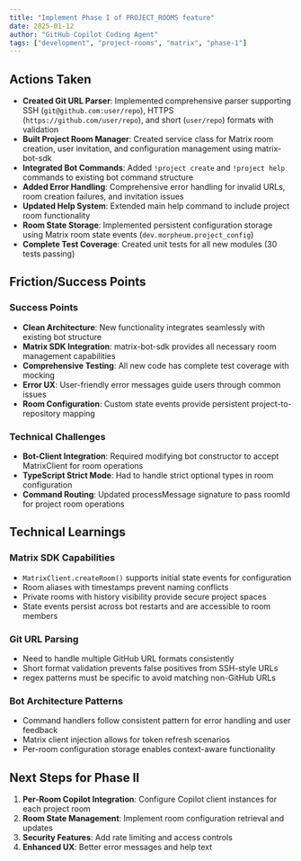 ```yaml
---
title: "Implement Phase I of PROJECT_ROOMS feature"
date: 2025-01-12
author: "GitHub Copilot Coding Agent"
tags: ["development", "project-rooms", "matrix", "phase-1"]
---
```


## Actions Taken

- **Created Git URL Parser**: Implemented comprehensive parser supporting SSH (`git@github.com:user/repo`), HTTPS (`https://github.com/user/repo`), and short (`user/repo`) formats with validation
- **Built Project Room Manager**: Created service class for Matrix room creation, user invitation, and configuration management using matrix-bot-sdk
- **Integrated Bot Commands**: Added `!project create` and `!project help` commands to existing bot command structure
- **Added Error Handling**: Comprehensive error handling for invalid URLs, room creation failures, and invitation issues
- **Updated Help System**: Extended main help command to include project room functionality
- **Room State Storage**: Implemented persistent configuration storage using Matrix room state events (`dev.morpheum.project_config`)
- **Complete Test Coverage**: Created unit tests for all new modules (30 tests passing)

## Friction/Success Points

### Success Points
- **Clean Architecture**: New functionality integrates seamlessly with existing bot structure
- **Matrix SDK Integration**: matrix-bot-sdk provides all necessary room management capabilities
- **Comprehensive Testing**: All new code has complete test coverage with mocking
- **Error UX**: User-friendly error messages guide users through common issues
- **Room Configuration**: Custom state events provide persistent project-to-repository mapping

### Technical Challenges
- **Bot-Client Integration**: Required modifying bot constructor to accept MatrixClient for room operations
- **TypeScript Strict Mode**: Had to handle strict optional types in room configuration
- **Command Routing**: Updated processMessage signature to pass roomId for project room operations

## Technical Learnings

### Matrix SDK Capabilities
- `MatrixClient.createRoom()` supports initial state events for configuration
- Room aliases with timestamps prevent naming conflicts
- Private rooms with history visibility provide secure project spaces
- State events persist across bot restarts and are accessible to room members

### Git URL Parsing
- Need to handle multiple GitHub URL formats consistently
- Short format validation prevents false positives from SSH-style URLs
- regex patterns must be specific to avoid matching non-GitHub URLs

### Bot Architecture Patterns
- Command handlers follow consistent pattern for error handling and user feedback
- Matrix client injection allows for token refresh scenarios
- Per-room configuration storage enables context-aware functionality

## Next Steps for Phase II

1. **Per-Room Copilot Integration**: Configure Copilot client instances for each project room
2. **Room State Management**: Implement room configuration retrieval and updates
3. **Security Features**: Add rate limiting and access controls
4. **Enhanced UX**: Better error messages and help text